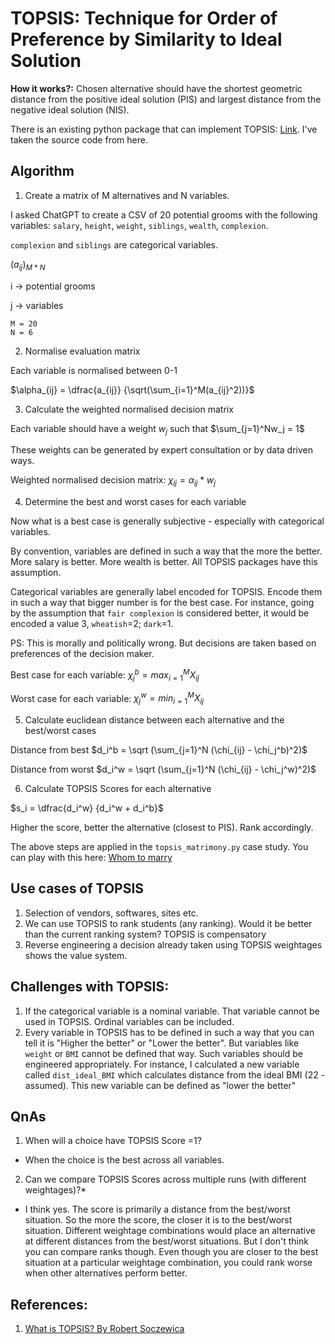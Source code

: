 # TOPSIS: Technique for Order of Preference by Similarity to Ideal Solution

**How it works?:** Chosen alternative should have the shortest geometric distance from the positive ideal solution (PIS) and largest distance from the negative ideal solution (NIS).

There is an existing python package that can implement TOPSIS: [Link](https://github.com/Glitchfix/TOPSIS-Python/tree/master). I've taken the source code from here.


## Algorithm

1. Create a matrix of M alternatives and N variables.


I asked ChatGPT to create a CSV of 20 potential grooms with the following variables: `salary`, `height`, `weight`, `siblings`, `wealth`, `complexion`.

`complexion` and `siblings` are categorical variables.

$(a_{ij})_{M*N}$

i -> potential grooms

j -> variables

```
M = 20
N = 6
```

2. Normalise evaluation matrix

Each variable is normalised between 0-1

$\alpha_{ij} = \dfrac{a_{ij}} {\sqrt(\sum_{i=1}^M(a_{ij}^2))}$

3. Calculate the weighted normalised decision matrix

Each variable should have a weight $w_j$ such that $\sum_{j=1}^Nw_j = 1$

These weights can be generated by expert consultation or by data driven ways.

Weighted normalised decision matrix: $\chi_{ij} = \alpha_{ij} * w_j$

4. Determine the best and worst cases for each variable

Now what is a best case is generally subjective - especially with categorical variables.

By convention, variables are defined in such a way that the more the better. More salary is better. More wealth is better. All TOPSIS packages have this assumption.

Categorical variables are generally label encoded for TOPSIS. Encode them in such a way that bigger number is for the best case. For instance, going by the assumption that `fair complexion` is considered better, it would be encoded a value 3, `wheatish`=2; `dark`=1.

PS: This is morally and politically wrong. But decisions are taken based on preferences of the decision maker.

Best case for each variable:
$\chi_j^b = max_{i=1}^M X_{ij}$

Worst case for each variable:
$\chi_j^w = min_{i=1}^M X_{ij}$

5. Calculate euclidean distance between each alternative and the best/worst cases

Distance from best
$d_i^b = \sqrt (\sum_{j=1}^N  (\chi_{ij} - \chi_j^b)^2)$

Distance from worst
$d_i^w = \sqrt (\sum_{j=1}^N  (\chi_{ij} - \chi_j^w)^2)$

6. Calculate TOPSIS Scores for each alternative

$s_i = \dfrac{d_i^w} {d_i^w + d_i^b}$

Higher the score, better the alternative (closest to PIS).
Rank accordingly.

The above steps are applied in the `topsis_matrimony.py` case study.
You can play with this here: [Whom to marry](https://whomtomarry.streamlit.app/)

## Use cases of TOPSIS
1. Selection of vendors, softwares, sites etc.
2. We can use TOPSIS to rank students (any ranking). Would it be better than the current ranking system? TOPSIS is compensatory
3. Reverse engineering a decision already taken using TOPSIS weightages shows the value system.

## Challenges with TOPSIS:
1. If the categorical variable is a nominal variable. That variable cannot be used in TOPSIS. Ordinal variables can be included.
2. Every variable in TOPSIS has to be defined in such a way that you can tell it is "Higher the better" or "Lower the better". But variables like `weight` or `BMI` cannot be defined that way. Such variables should be engineered appropriately. For instance, I calculated a new variable called `dist_ideal_BMI` which calculates distance from the ideal BMI (22 - assumed). This new variable can be defined as "lower the better" 

## QnAs
1. When will a choice have TOPSIS Score =1?

- When the choice is the best across all variables.

2. Can we compare TOPSIS Scores across multiple runs (with different weightages)?*
- I think yes. The score is primarily a distance from the best/worst situation. So the more the score, the closer it is to the best/worst situation. Different weightage combinations would place an alternative at different distances from the best/worst situations. But I don't think you can compare ranks though. Even though you are closer to the best situation at a particular weightage combination, you could rank worse when other alternatives perform better.

## References:
1. [What is TOPSIS? By Robert Soczewica](https://robertsoczewica.medium.com/what-is-topsis-b05c50b3cd05)
